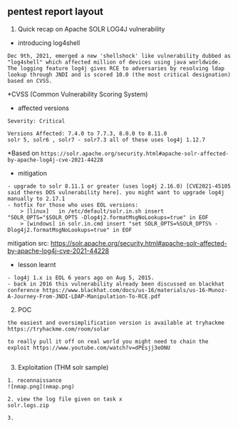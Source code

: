 pentest report layout
-------------------------------------------
1. Quick recap on Apache SOLR LOG4J vulnerability

- introducing log4shell
```
Dec 9th, 2021, emerged a new 'shellshock' like vulnerability dubbed as "log4shell" which affected million of devices using java worldwide. The logging feature log4j gives RCE to adversaries by resolving ldap lookup through JNDI and is scored 10.0 (the most critical designation) based on CVSS.
```
\*CVSS (Common Vulnerability Scoring System)

- affected versions
```
Severity: Critical

Versions Affected: 7.4.0 to 7.7.3, 8.0.0 to 8.11.0
solr 5, solr6 , solr7 - solr7.3 all of these uses log4j 1.12.7 
```
\*Based on `https://solr.apache.org/security.html#apache-solr-affected-by-apache-log4j-cve-2021-44228`

- mitigation
```
- upgrade to solr 8.11.1 or greater (uses log4j 2.16.0) [CVE2021-45105 said theres DOS vulnerability here]. you might want to upgrade log4j manually to 2.17.1
- hotfix for those who uses EOL versions:
	> [linux] 	in /etc/default/solr.in.sh insert "SOLR_OPTS="$SOLR_OPTS -Dlog4j2.formatMsgNoLookups=true" in EOF
	> [windows]	in solr.in.cmd insert "set SOLR_OPTS=%SOLR_OPTS% -Dlog4j2.formatMsgNoLookups=true" in EOF
```
mitigation src: https://solr.apache.org/security.html#apache-solr-affected-by-apache-log4j-cve-2021-44228


- lesson learnt
```
- log4j 1.x is EOL 6 years ago on Aug 5, 2015.
- back in 2016 this vulnerability already been discussed on blackhat conference https://www.blackhat.com/docs/us-16/materials/us-16-Munoz-A-Journey-From-JNDI-LDAP-Manipulation-To-RCE.pdf
```

2. POC
```
the easiest and oversimplification version is available at tryhackme https://tryhackme.com/room/solar

to really pull it off on real world you might need to chain the exploit https://www.youtube.com/watch?v=dPEsjj3eONU


```

3. Exploitation (THM solr sample)
```
1. reconnaissance
![nmap.png](nmap.png)

2. view the log file given on task x
solr.logs.zip

3. 	
```